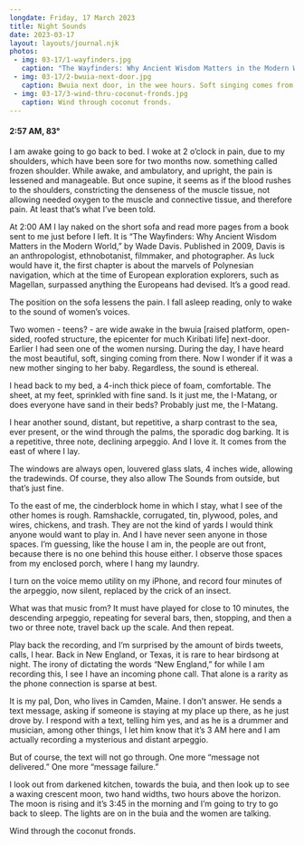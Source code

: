 ```yaml
---
longdate: Friday, 17 March 2023
title: Night Sounds
date: 2023-03-17
layout: layouts/journal.njk
photos:
 - img: 03-17/1-wayfinders.jpg
   caption: "The Wayfinders: Why Ancient Wisdom Matters in the Modern World, by Wade Davis. A good read at the end of a long day. Or when you wake up in the middle of the night."
 - img: 03-17/2-bwuia-next-door.jpg
   caption: Bwuia next door, in the wee hours. Soft singing comes from within. Or incessant pop music, played LOUD.
 - img: 03-17/3-wind-thru-coconut-fronds.jpg
   caption: Wind through coconut fronds.
---
```

#### 2:57 AM, 83°

I am awake going to go back to bed. I woke at 2 o’clock in pain, due to my shoulders, which have been sore for two months now. something called frozen shoulder. While awake, and ambulatory, and upright, the pain is lessened and manageable. But once supine, it seems as if the blood rushes to the shoulders, constricting the denseness of the muscle tissue, not allowing needed oxygen to the muscle and connective tissue, and therefore pain. At least that’s what I’ve been told.

At 2:00 AM I lay naked on the short sofa and read more pages from a book sent to me just before I left. It is “The Wayfinders: Why Ancient Wisdom Matters in the Modern World,” by Wade Davis. Published in 2009, Davis is an anthropologist, ethnobotanist, filmmaker, and photographer. As luck would have it, the first chapter is about the marvels of Polynesian navigation, which at the time of European exploration explorers, such as Magellan, surpassed anything the Europeans had devised. It’s a good read.

The position on the sofa lessens the pain. I fall asleep reading, only  to wake to the sound of women’s voices.

Two women - teens?  - are wide awake in the bwuia [raised platform, open-sided, roofed structure, the epicenter for much Kiribati life] next-door. Earlier I had seen one of the women nursing. During the day, I have heard the most beautiful, soft, singing coming from there. Now I wonder if it was a new mother singing to her baby. Regardless, the sound is ethereal.

I head back to my bed, a 4-inch thick piece of foam, comfortable. The sheet, at my feet, sprinkled with fine sand. Is it just me, the I-Matang, or does everyone have sand in their beds? Probably just me, the I-Matang.

I hear another sound, distant, but repetitive, a sharp contrast to the sea, ever present, or the wind through the palms, the sporadic dog barking. It is a repetitive, three note, declining arpeggio. And I love it. It comes from the east of where I lay.

The windows are always open, louvered glass slats, 4 inches wide, allowing the tradewinds. Of course, they also allow The Sounds from outside, but that’s just fine.

To the east of me, the cinderblock home in which I stay, what I see of the other homes is rough. Ramshackle, corrugated, tin, plywood, poles, and wires, chickens, and trash. They are not the kind of yards I would think anyone would want to play in. And I have never seen anyone in those spaces. I’m guessing, like the house I am in, the people are out front, because there is no one behind this house either. I observe those spaces from my enclosed porch, where I hang my laundry.

I turn on the voice memo utility on my iPhone, and record four minutes of the arpeggio, now silent, replaced by the crick of an insect.

What was that music from? It must have played for close to 10 minutes, the descending arpeggio, repeating for several bars, then, stopping, and then a two or three note, travel back up the scale. And then repeat.

Play back the recording, and I’m surprised by the amount of birds tweets, calls, I hear. Back in New England, or Texas, it is rare to hear birdsong at night. The irony of dictating the words “New England,” for while I am recording this, I see I have an incoming phone call. That alone is a rarity as the phone connection is sparse at best.

It is my pal, Don, who lives in Camden, Maine. I don’t answer. He sends a text message, asking if someone is staying at my place up there, as he just drove by. I respond with a text, telling him yes, and as he is a drummer and musician, among other things, I let him know that it’s 3 AM here and I am actually recording a mysterious and distant arpeggio.

But of course, the text will not go through. One more “message not delivered.” One more “message failure.”

I look out from darkened kitchen, towards the buia, and then look up to see a waxing crescent moon, two hand widths, two hours above the horizon. The moon is rising and it’s 3:45 in the morning and I’m going to try to go back to sleep. The lights are on in the buia  and the women are talking.

Wind through the coconut fronds.

